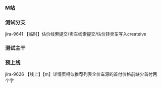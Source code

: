 ### M站
### 测试分支
jira-9641 【临时】估价线索提交/卖车线索提交/估价转卖车写入createive
### 测试主干
### 预上线
jira-9626 【线上】【m】详情页相似推荐列表全价车源的首付价格前缺少首付两个字

